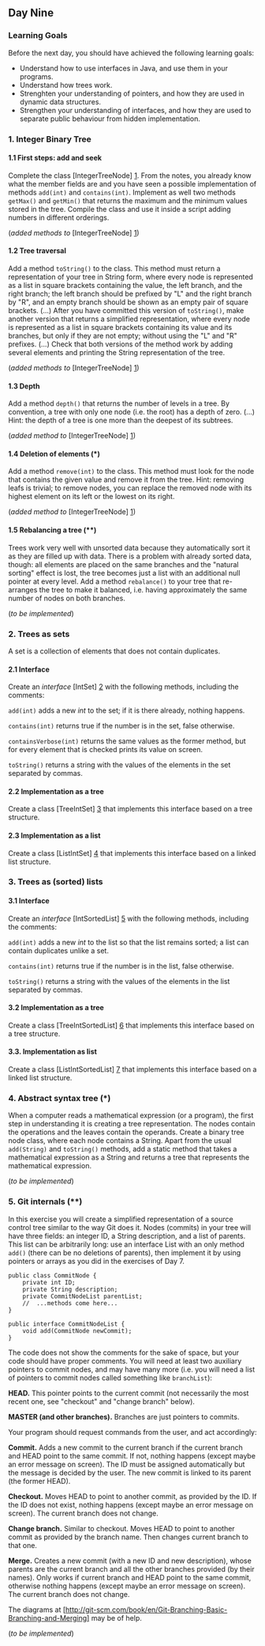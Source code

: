 ## Day Nine

### Learning Goals

Before the next day, you should have achieved the following learning goals:
  * Understand how to use interfaces in Java, and use them in your programs.
  * Understand how trees work.
  * Strenghten your understanding of pointers, and how they are used in dynamic data structures.
  * Strengthen your understanding of interfaces, and how they are used to separate public behaviour from 
    hidden implementation.

### 1. Integer Binary Tree

#### 1.1 First steps: add and seek

Complete the class [IntegerTreeNode] [1]. 
	From the notes, you already know what the member fields are and you have seen a possible implementation of
methods `add(int)` and `contains(int)`. Implement as well two methods `getMax()` and `getMin()` that returns
the maximum and the minimum values stored in the tree.
	Compile the class and use it inside a script adding numbers in different orderings.

(*added methods to* [IntegerTreeNode] [1])

#### 1.2 Tree traversal

Add a method `toString()` to the class. This method must return a representation of your tree in String form,
where every node is represented as a list in square brackets containing the value, the left branch, and
the right branch; the left branch should be prefixed by "L" and the right branch by "R", and an empty branch
should be shown as an empty pair of square brackets. (...)
After you have committed this version of `toString()`, make another version that returns a simplified
representation, where every node is represented as a list in square brackets containing its value and its branches,
but only if they are not empty; without using the "L" and "R" prefixes. (...)
Check that both versions of the method work by adding several elements and printing the String representation
of the tree.

(*added methods to* [IntegerTreeNode] [1])

#### 1.3 Depth

Add a method `depth()` that returns the number of levels in a tree. By convention, a tree with only one node
(i.e. the root) has a depth of zero. (...)
	Hint: the depth of a tree is one more than the deepest of its subtrees.

(*added method to* [IntegerTreeNode] [1])

#### 1.4 Deletion of elements (*)

Add a method `remove(int)` to the class. This method must look for the node that contains the given value and remove
it from the tree. 
	Hint: removing leafs is trivial; to remove nodes, you can replace the removed node with its highest element on
its left or the lowest on its right.

(*added method to* [IntegerTreeNode] [1])

#### 1.5 Rebalancing a tree (**)

Trees work very well with unsorted data because they automatically sort it as they are filled up with data. There is
a problem with already sorted data, though: all elements are placed on the same branches and the "natural sorting"
effect is lost, the tree becomes just a list with an additional null pointer at every level.
	Add a method `rebalance()` to your tree that re-arranges the tree to make it balanced, i.e. having approximately
the same number of nodes on both branches.

(*to be implemented*)

### 2. Trees as sets

A set is a collection of elements that does not contain duplicates.

#### 2.1 Interface

Create an *interface* [IntSet] [2] with the following methods, including the comments:

`add(int)` adds a new *int* to the set; if it is there already, nothing happens.

`contains(int)` returns true if the number is in the set, false otherwise.

`containsVerbose(int)` returns the same values as the former method, but for every element that is checked prints
	its value on screen.

`toString()` returns a string with the values of the elements in the set separated by commas.

#### 2.2 Implementation as a tree

Create a class [TreeIntSet] [3] that implements this interface based on a tree structure.

#### 2.3 Implementation as a list

Create a class [ListIntSet] [4] that implements this interface based on a linked list structure.

### 3. Trees as (sorted) lists

#### 3.1 Interface

Create an *interface* [IntSortedList] [5] with the following methods, including the comments:

`add(int)` adds a new *int* to the list so that the list remains sorted; a list can contain duplicates unlike a set.

`contains(int)` returns true if the number is in the list, false otherwise.

`toString()` returns a string with the values of the elements in the list separated by commas.

#### 3.2 Implementation as a tree

Create a class [TreeIntSortedList] [6] that implements this interface based on a tree structure.

#### 3.3. Implementation as list

Create a class [ListIntSortedList] [7] that implements this interface based on a linked list structure.

### 4. Abstract syntax tree (*)

When a computer reads a mathematical expression (or a program), the first step in understanding it is creating a
tree representation. The nodes contain the operations and the leaves contain the operands.
	Create a binary tree node class, where each node contains a String. Apart from the usual `add(String)` and
`toString()` methods, add a static method that takes a mathematical expression as a String and returns a tree that
represents the mathematical expression.

(*to be implemented*)

### 5. Git internals (**)

In this exercise you will create a simplified representation of a source control tree similar to the way Git does it.
	Nodes (commits) in your tree will have three fields: an integer ID, a String description, and a list of parents.
This list can be arbitrarily long: use an interface List with an only method `add()` (there can be no deletions of
parents), then implement it by using pointers or arrays as you did in the exercises of Day 7.

```
public class CommitNode {
	private int ID;
	private String description;
	private CommitNodeList parentList;
	//  ...methods come here...
}

public interface CommitNodeList {
	void add(CommitNode newCommit);
}

```

The code does not show the comments for the sake of space, but your code should have proper comments. You will need
at least two auxiliary pointers to commit nodes, and may have many more (i.e. you will need a list of pointers to
commit nodes called something like `branchList`):

**HEAD.** This pointer points to the current commit (not necessarily the most recent one, see "checkout" and
	"change branch" below).

**MASTER (and other branches).** Branches are just pointers to commits.

Your program should request commands from the user, and act accordingly:

**Commit.** Adds a new commit to the current branch if the current branch and HEAD point to the same commit.
	If not, nothing happens (except maybe an error message on screen). The ID must be assigned automatically 
	but the message is decided by the user. The new commit is linked to its parent (the former HEAD).

**Checkout.** Moves HEAD to point to another commit, as provided by the ID. If the ID does not exist, nothing happens
	(except maybe an error message on screen). The current branch does not change.

**Change branch.** Similar to checkout. Moves HEAD to point to another commit as provided by the branch name.
	Then changes current branch to that one.

**Merge.** Creates a new commit (with a new ID and new description), whose parents are the current branch and all the 
	other branches provided (by their names). Only works if current branch and HEAD point to the same commit, otherwise
	nothing happens (except maybe an error message on screen). The current branch does not change.

The diagrams at [http://git-scm.com/book/en/Git-Branching-Basic-Branching-and-Merging] may be of help.

(*to be implemented*)


[1]: https://github.com/BBK-PiJ-2014-21/Lab-Exercises/blob/master/day09/src/integerBinaryTree/IntegerTreeNode.java
[2]: https://github.com/BBK-PiJ-2014-21/Lab-Exercises/blob/master/day09/src/treesAsSets/IntSet.java
[3]: https://github.com/BBK-PiJ-2014-21/Lab-Exercises/blob/master/day09/src/treesAsSets/TreeIntSet.java
[4]: https://github.com/BBK-PiJ-2014-21/Lab-Exercises/blob/master/day09/src/treesAsSets/ListIntSet.java
[5]: https://github.com/BBK-PiJ-2014-21/Lab-Exercises/blob/master/day09/src/treesAsLists/IntSortedList.java
[6]: https://github.com/BBK-PiJ-2014-21/Lab-Exercises/blob/master/day09/src/treesAsLists/TreeIntSortedList.java
[7]: https://github.com/BBK-PiJ-2014-21/Lab-Exercises/blob/master/day09/src/treesAsLists/ListIntSortedList.java
